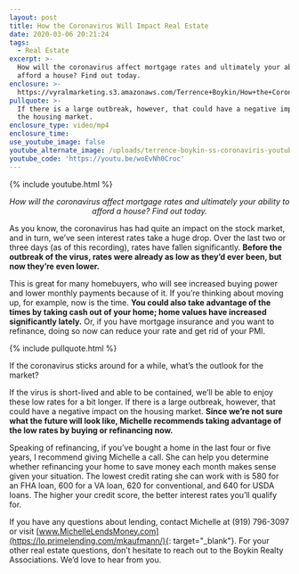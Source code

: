 ```yaml
---
layout: post
title: How the Coronavirus Will Impact Real Estate
date: 2020-03-06 20:21:24
tags:
  - Real Estate
excerpt: >-
  How will the coronavirus affect mortgage rates and ultimately your ability to
  afford a house? Find out today.
enclosure: >-
  https://vyralmarketing.s3.amazonaws.com/Terrence+Boykin/How+the+Coronavirus+Will+Impact+Real+Estate.mp4
pullquote: >-
  If there is a large outbreak, however, that could have a negative impact on
  the housing market.
enclosure_type: video/mp4
enclosure_time:
use_youtube_image: false
youtube_alternate_image: /uploads/terrence-boykin-ss-coronaviris-youtube.jpg
youtube_code: 'https://youtu.be/woEvNh0Croc'
---
```


{% include youtube.html %}

<p style="text-align: center;"><em>How will the coronavirus affect mortgage rates and ultimately your ability to afford a house? Find out today.</em></p>

As you know, the coronavirus has had quite an impact on the stock market, and in turn, we’ve seen interest rates take a huge drop. Over the last two or three days (as of this recording), rates have fallen significantly. **Before the outbreak of the virus, rates were already as low as they’d ever been, but now they’re even lower.**

This is great for many homebuyers, who will see increased buying power and lower monthly payments because of it. If you’re thinking about moving up, for example, now is the time. **You could also take advantage of the times by taking cash out of your home; home values have increased significantly lately.** Or, if you have mortgage insurance and you want to refinance, doing so now can reduce your rate and get rid of your PMI.

{% include pullquote.html %}

If the coronavirus sticks around for a while, what’s the outlook for the market?

If the virus is short-lived and able to be contained, we’ll be able to enjoy these low rates for a bit longer. If there is a large outbreak, however, that could have a negative impact on the housing market. **Since we’re not sure what the future will look like, Michelle recommends taking advantage of the low rates by buying or refinancing now.**

Speaking of refinancing, if you’ve bought a home in the last four or five years, I recommend giving Michelle a call. She can help you determine whether refinancing your home to save money each month makes sense given your situation. The lowest credit rating she can work with is 580 for an FHA loan, 600 for a VA loan, 620 for conventional, and 640 for USDA loans. The higher your credit score, the better interest rates you’ll qualify for.

If you have any questions about lending, contact Michelle at (919) 796-3097 or visit [www.MichelleLendsMoney.com](https://lo.primelending.com/mkaufmann/){: target="_blank"}. For your other real estate questions, don’t hesitate to reach out to the Boykin Realty Associations. We’d love to hear from you.